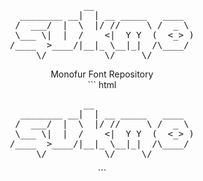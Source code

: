 <html>
<head><title></title>
<link rel="stylesheet" type="text/css" href="stylesheet.css"/>
<style>
html{font-family:monofurregular;}
</style>
</head>
<body>
<center><pre>
              __                   
  ________ __|  | __ _____   ____  
 /  ___/  |  \  |/ //     \ /  _ \ 
 \___ \|  |  /    <|  Y Y  (  <_> )
/____  >____/|__|_ \__|_|  /\____/ 
     \/           \/     \/        
</pre>
Monofur Font Repository<br/>
``` html
<html>
<head><title></title>
<link rel="stylesheet" type="text/css" href="stylesheet.css"/>
<style>
html{font-family:monofurregular;}
</style>
</head>
<body>
<center><pre>
              __                   
  ________ __|  | __ _____   ____  
 /  ___/  |  \  |/ //     \ /  _ \ 
 \___ \|  |  /    <|  Y Y  (  <_> )
/____  >____/|__|_ \__|_|  /\____/ 
     \/           \/     \/        
</pre>
</center>
</body>
</html> ```
</center>
</body>
</html>
